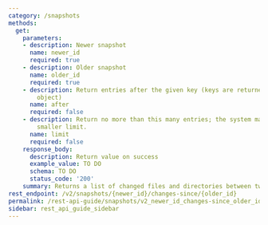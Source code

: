 ```yaml
---
category: /snapshots
methods:
  get:
    parameters:
    - description: Newer snapshot
      name: newer_id
      required: true
    - description: Older snapshot
      name: older_id
      required: true
    - description: Return entries after the given key (keys are returned in the paging
        object)
      name: after
      required: false
    - description: Return no more than this many entries; the system may choose a
        smaller limit.
      name: limit
      required: false
    response_body:
      description: Return value on success
      example_value: TO DO
      schema: TO DO
      status_code: '200'
    summary: Returns a list of changed files and directories between two snapshots.
rest_endpoint: /v2/snapshots/{newer_id}/changes-since/{older_id}
permalink: /rest-api-guide/snapshots/v2_newer_id_changes-since_older_id.html
sidebar: rest_api_guide_sidebar
---
```


